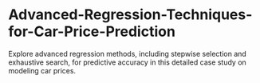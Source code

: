 # Advanced-Regression-Techniques-for-Car-Price-Prediction
Explore advanced regression methods, including stepwise selection and exhaustive search, for predictive accuracy in this detailed case study on modeling car prices.
